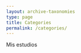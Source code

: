 ```yaml
---
layout: archive-taxonomies
type: page
title: Categories
permalink: /categories/
---
```

Mis estudios
